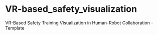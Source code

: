 # VR-based_safety_visualization
VR-Based Safety Training Visualization in Human-Robot Collaboration - Template
